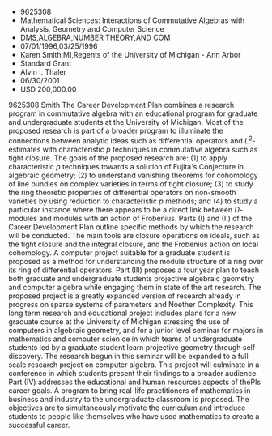 
* 9625308
* Mathematical Sciences: Interactions of Commutative Algebras with Analysis, Geometry and Computer Science
* DMS,ALGEBRA,NUMBER THEORY,AND COM
* 07/01/1996,03/25/1996
* Karen Smith,MI,Regents of the University of Michigan - Ann Arbor
* Standard Grant
* Alvin I. Thaler
* 06/30/2001
* USD 200,000.00

9625308 Smith The Career Development Plan combines a research program in
commutative algebra with an educational program for graduate and undergraduate
students at the University of Michigan. Most of the proposed research is part of
a broader program to illuminate the connections between analytic ideas such as
differential operators and $L^2$-estimates with characteristic $p$ techniques in
commutative algebra such as tight closure. The goals of the proposed research
are: (1) to apply characteristic $p$ techniques towards a solution of Fujita's
Conjecture in algebraic geometry; (2) to understand vanishing theorems for
cohomology of line bundles on complex varieties in terms of tight closure; (3)
to study the ring theoretic properties of differential operators on non-smooth
varieties by using reduction to characteristic $p$ methods; and (4) to study a
particular instance where there appears to be a direct link between $D$-modules
and modules with an action of Frobenius. Parts (I) and (II) of the Career
Development Plan outline specific methods by which the research will be
conducted. The main tools are closure operations on ideals, such as the tight
closure and the integral closure, and the Frobenius action on local cohomology.
A computer project suitable for a graduate student is proposed as a method for
understanding the module structure of a ring over its ring of differential
operators. Part (III) proposes a four year plan to teach both graduate and
undergraduate students projective algebraic geometry and computer algebra while
engaging them in state of the art research. The proposed project is a greatly
expanded version of research already in progress on sparse systems of parameters
and Noether Complexity. This long term research and educational project includes
plans for a new graduate course at the University of Michigan stressing the use
of computers in algebraic geometry, and for a junior level seminar for majors in
mathematics and computer scien ce in which teams of undergraduate students led
by a graduate student learn projective geometry through self-discovery. The
research begun in this seminar will be expanded to a full scale research project
on computer algebra. This project will culminate in a conference in which
students present their findings to a broader audience. Part (IV) addresses the
educational and human resources aspects of thePIs career goals. A program to
bring real-life practitioners of mathematics in business and industry to the
undergraduate classroom is proposed. The objectives are to simultaneously
motivate the curriculum and introduce students to people like themselves who
have used mathematics to create a successful career.
